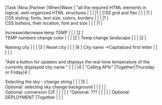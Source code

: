 |Task	                                         |Nina |Partner |When|Wave   |
"all the required HTML elements in logical,
 well-organized HTML structures        			 |	    |       |     |1      |
CSS grid and flex				                 |	    |       |     |1      |
CSS styling: fonts, text size, colors, borders	 |	    |       |     |1      |			
CSS buttons, their location, font and size  	 |	    |       |     |1      |			
				
Increase/decrease temp TEMP		                 |	    |       |     |2      |		
TEMP numbers change color				         |	    |       |     |2      |
Temp change landscape			                 |	    |       |     |2      | 	
				
Naming city						                 |	    |       |     |3      |
Reset city						                 |	    |       |     |6      |
City name ->Capitalized first letter			 |	    |       |     |       |			
				
"Add a button for updates and displays the real-time temperature of the currently displayed city name
"						                         |	    |       |     |4      |
"Calling APIs"			                         |Together|Thursday or Friday|4     |
				
Selecting the sky - change string			     |	    |       |     |5      |		
Optional: selecting sky change background		 |	    |       |     |       |			
Optional: conversion C/F			        	 |	    |       |     |       |	
"Optional: ???                                   |	    |       |     |       |		Optional: DEPLOYMENT		                     |Together      |     |       |			